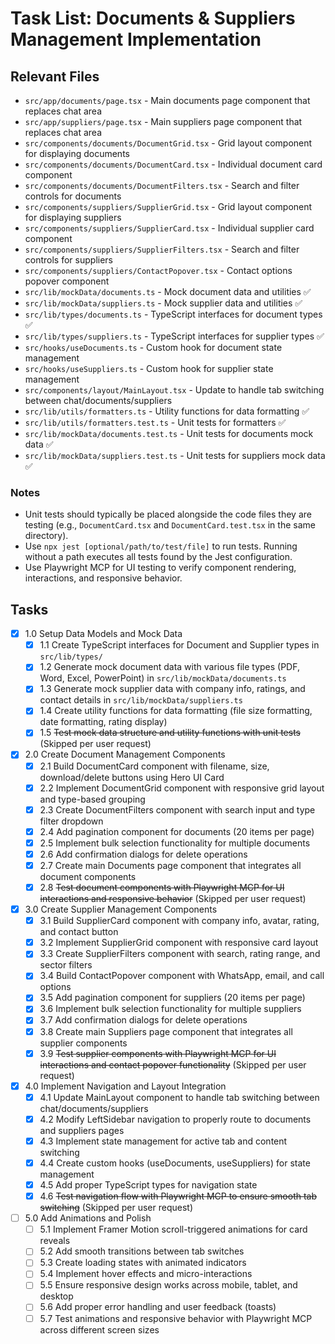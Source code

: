 # Task List: Documents & Suppliers Management Implementation

## Relevant Files

- `src/app/documents/page.tsx` - Main documents page component that replaces chat area
- `src/app/suppliers/page.tsx` - Main suppliers page component that replaces chat area
- `src/components/documents/DocumentGrid.tsx` - Grid layout component for displaying documents
- `src/components/documents/DocumentCard.tsx` - Individual document card component
- `src/components/documents/DocumentFilters.tsx` - Search and filter controls for documents
- `src/components/suppliers/SupplierGrid.tsx` - Grid layout component for displaying suppliers
- `src/components/suppliers/SupplierCard.tsx` - Individual supplier card component
- `src/components/suppliers/SupplierFilters.tsx` - Search and filter controls for suppliers
- `src/components/suppliers/ContactPopover.tsx` - Contact options popover component
- `src/lib/mockData/documents.ts` - Mock document data and utilities ✅
- `src/lib/mockData/suppliers.ts` - Mock supplier data and utilities ✅
- `src/lib/types/documents.ts` - TypeScript interfaces for document types ✅
- `src/lib/types/suppliers.ts` - TypeScript interfaces for supplier types ✅
- `src/hooks/useDocuments.ts` - Custom hook for document state management
- `src/hooks/useSuppliers.ts` - Custom hook for supplier state management
- `src/components/layout/MainLayout.tsx` - Update to handle tab switching between chat/documents/suppliers
- `src/lib/utils/formatters.ts` - Utility functions for data formatting ✅
- `src/lib/utils/formatters.test.ts` - Unit tests for formatters ✅
- `src/lib/mockData/documents.test.ts` - Unit tests for documents mock data ✅
- `src/lib/mockData/suppliers.test.ts` - Unit tests for suppliers mock data ✅

### Notes

- Unit tests should typically be placed alongside the code files they are testing (e.g., `DocumentCard.tsx` and `DocumentCard.test.tsx` in the same directory).
- Use `npx jest [optional/path/to/test/file]` to run tests. Running without a path executes all tests found by the Jest configuration.
- Use Playwright MCP for UI testing to verify component rendering, interactions, and responsive behavior.

## Tasks

- [x] 1.0 Setup Data Models and Mock Data
  - [x] 1.1 Create TypeScript interfaces for Document and Supplier types in `src/lib/types/`
  - [x] 1.2 Generate mock document data with various file types (PDF, Word, Excel, PowerPoint) in `src/lib/mockData/documents.ts`
  - [x] 1.3 Generate mock supplier data with company info, ratings, and contact details in `src/lib/mockData/suppliers.ts`
  - [x] 1.4 Create utility functions for data formatting (file size formatting, date formatting, rating display)
  - [x] 1.5 ~~Test mock data structure and utility functions with unit tests~~ (Skipped per user request)
- [x] 2.0 Create Document Management Components
  - [x] 2.1 Build DocumentCard component with filename, size, download/delete buttons using Hero UI Card
  - [x] 2.2 Implement DocumentGrid component with responsive grid layout and type-based grouping
  - [x] 2.3 Create DocumentFilters component with search input and type filter dropdown
  - [x] 2.4 Add pagination component for documents (20 items per page)
  - [x] 2.5 Implement bulk selection functionality for multiple documents
  - [x] 2.6 Add confirmation dialogs for delete operations
  - [x] 2.7 Create main Documents page component that integrates all document components
  - [x] 2.8 ~~Test document components with Playwright MCP for UI interactions and responsive behavior~~ (Skipped per user request)
- [x] 3.0 Create Supplier Management Components
  - [x] 3.1 Build SupplierCard component with company info, avatar, rating, and contact button
  - [x] 3.2 Implement SupplierGrid component with responsive card layout
  - [x] 3.3 Create SupplierFilters component with search, rating range, and sector filters
  - [x] 3.4 Build ContactPopover component with WhatsApp, email, and call options
  - [x] 3.5 Add pagination component for suppliers (20 items per page)
  - [x] 3.6 Implement bulk selection functionality for multiple suppliers
  - [x] 3.7 Add confirmation dialogs for delete operations
  - [x] 3.8 Create main Suppliers page component that integrates all supplier components
  - [x] 3.9 ~~Test supplier components with Playwright MCP for UI interactions and contact popover functionality~~ (Skipped per user request)
- [x] 4.0 Implement Navigation and Layout Integration
  - [x] 4.1 Update MainLayout component to handle tab switching between chat/documents/suppliers
  - [x] 4.2 Modify LeftSidebar navigation to properly route to documents and suppliers pages
  - [x] 4.3 Implement state management for active tab and content switching
  - [x] 4.4 Create custom hooks (useDocuments, useSuppliers) for state management
  - [x] 4.5 Add proper TypeScript types for navigation state
  - [x] 4.6 ~~Test navigation flow with Playwright MCP to ensure smooth tab switching~~ (Skipped per user request)
- [ ] 5.0 Add Animations and Polish
  - [ ] 5.1 Implement Framer Motion scroll-triggered animations for card reveals
  - [ ] 5.2 Add smooth transitions between tab switches
  - [ ] 5.3 Create loading states with animated indicators
  - [ ] 5.4 Implement hover effects and micro-interactions
  - [ ] 5.5 Ensure responsive design works across mobile, tablet, and desktop
  - [ ] 5.6 Add proper error handling and user feedback (toasts)
  - [ ] 5.7 Test animations and responsive behavior with Playwright MCP across different screen sizes
